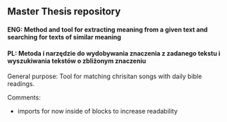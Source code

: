## Master Thesis repository
#### ENG: Method and tool for extracting meaning from a given text and searching for texts of similar meaning
#### PL: Metoda i narzędzie do wydobywania znaczenia z zadanego tekstu i wyszukiwania tekstów o zbliżonym znaczeniu

General purpose: 
Tool for matching chrisitan songs with daily bible readings.

Comments:
- imports for now inside of blocks to increase readability
